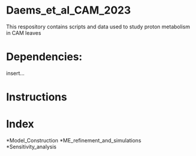 # Daems_et_al_CAM_2023
This respository contains scripts and data used to study proton metabolism in CAM leaves
# Dependencies: 
insert...
# Instructions
# Index
  *Model_Construction
  *ME_refinement_and_simulations
  *Sensitivity_analysis
